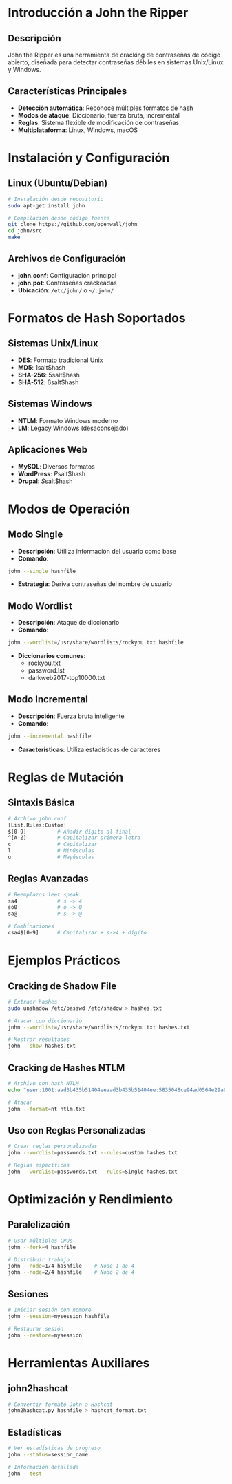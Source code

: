 # Introducción a John the Ripper

## Descripción

John the Ripper es una herramienta de cracking de contraseñas de código abierto, diseñada para detectar contraseñas débiles en sistemas Unix/Linux y Windows.

## Características Principales

- **Detección automática**: Reconoce múltiples formatos de hash
- **Modos de ataque**: Diccionario, fuerza bruta, incremental
- **Reglas**: Sistema flexible de modificación de contraseñas
- **Multiplataforma**: Linux, Windows, macOS


# Instalación y Configuración

## Linux (Ubuntu/Debian)

```bash
# Instalación desde repositorio
sudo apt-get install john

# Compilación desde código fuente
git clone https://github.com/openwall/john
cd john/src
make
```

## Archivos de Configuración

- **john.conf**: Configuración principal
- **john.pot**: Contraseñas crackeadas
- **Ubicación**: `/etc/john/` o `~/.john/`


# Formatos de Hash Soportados

## Sistemas Unix/Linux

- **DES**: Formato tradicional Unix
- **MD5**: $1$salt$hash
- **SHA-256**: $5$salt$hash
- **SHA-512**: $6$salt$hash

## Sistemas Windows

- **NTLM**: Formato Windows moderno
- **LM**: Legacy Windows (desaconsejado)

## Aplicaciones Web

- **MySQL**: Diversos formatos
- **WordPress**: $P$salt$hash
- **Drupal**: $S$salt$hash


# Modos de Operación

## Modo Single

- **Descripción**: Utiliza información del usuario como base
- **Comando**:

```bash
john --single hashfile
```

- **Estrategia**: Deriva contraseñas del nombre de usuario

## Modo Wordlist

- **Descripción**: Ataque de diccionario
- **Comando**:

```bash
john --wordlist=/usr/share/wordlists/rockyou.txt hashfile
```

- **Diccionarios comunes**:
    - rockyou.txt
    - password.lst
    - darkweb2017-top10000.txt

## Modo Incremental

- **Descripción**: Fuerza bruta inteligente
- **Comando**:

```bash
john --incremental hashfile
```

- **Características**: Utiliza estadísticas de caracteres


# Reglas de Mutación

## Sintaxis Básica

```bash
# Archivo john.conf
[List.Rules:Custom]
$[0-9]          # Añadir dígito al final
^[A-Z]          # Capitalizar primera letra
c               # Capitalizar
l               # Minúsculas
u               # Mayúsculas
```

## Reglas Avanzadas

```bash
# Reemplazos leet speak
sa4             # s -> 4
so0             # o -> 0
sa@             # s -> @

# Combinaciones
csa4$[0-9]      # Capitalizar + s->4 + dígito
```


# Ejemplos Prácticos

## Cracking de Shadow File

```bash
# Extraer hashes
sudo unshadow /etc/passwd /etc/shadow > hashes.txt

# Atacar con diccionario
john --wordlist=/usr/share/wordlists/rockyou.txt hashes.txt

# Mostrar resultados
john --show hashes.txt
```

## Cracking de Hashes NTLM

```bash
# Archivo con hash NTLM
echo "user:1001:aad3b435b51404eeaad3b435b51404ee:5835048ce94ad0564e29a924a03510ef:::" > ntlm.txt

# Atacar
john --format=nt ntlm.txt
```

## Uso con Reglas Personalizadas

```bash
# Crear reglas personalizadas
john --wordlist=passwords.txt --rules=custom hashes.txt

# Reglas específicas
john --wordlist=passwords.txt --rules=Single hashes.txt
```


# Optimización y Rendimiento

## Paralelización

```bash
# Usar múltiples CPUs
john --fork=4 hashfile

# Distribuir trabajo
john --node=1/4 hashfile    # Nodo 1 de 4
john --node=2/4 hashfile    # Nodo 2 de 4
```

## Sesiones

```bash
# Iniciar sesión con nombre
john --session=mysession hashfile

# Restaurar sesión
john --restore=mysession
```


# Herramientas Auxiliares

## john2hashcat

```bash
# Convertir formato John a Hashcat
john2hashcat.py hashfile > hashcat_format.txt
```

## Estadísticas

```bash
# Ver estadísticas de progreso
john --status=session_name

# Información detallada
john --test
```